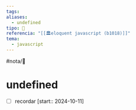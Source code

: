 ```yaml
---
tags: 
aliases:
  - undefined
tipo: 📑
referencia: "[[🏛️eloquent javascript (b1018)]]"
tema:
  - javascript
---
```


#nota/📑

# undefined 

- [ ] recordar  [start:: 2024-10-11]
